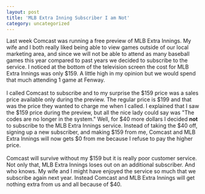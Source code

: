 ```yaml
---
layout: post
title: 'MLB Extra Inning Subscriber I am Not'
category: uncategorized
---
```


Last week Comcast was running a free preview of MLB Extra Innings.  My wife and I both really liked being able to view games outside of our local marketing area, and since we will not be able to attend as many baseball games this year compared to past years we decided to subscribe to the service.  I noticed at the bottom of the television screen the cost for MLB Extra Innings was only $159.  A little high in my opinion but we would spend that much attending 1 game at Fenway.<br /><br />I called Comcast to subscribe and to my surprise the $159 price was a sales price available only during the preview.  The regular price is $199 and that was the price they wanted to charge me when I called.  I explained that I saw the $159 price during the preview, but all the nice lady could say was "The codes are no longer in the system."  Well, for $40 more dollars I decided <b>not</b> to subscribe to the MLB Extra Innings service.  Instead of taking the $40 off, signing up a new subscriber, and making $159 from me, Comcast and MLB Extra Innings will now gets $0 from me because I refuse to pay the higher price.<br /><br />Comcast will survive without my $159 but it is really poor customer service.  Not only that, MLB Extra Innings loses out on an additional subscriber.  And who knows.  My wife and I might have enjoyed the service so much that we subscribe again next year.  Instead Comcast and MLB Extra Innings will get nothing extra from us and all because of $40.
